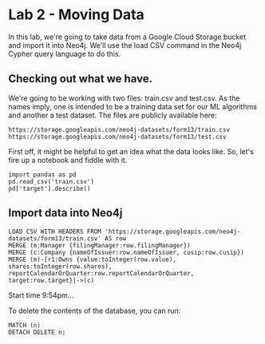 # Lab 2 - Moving Data
In this lab, we're going to take data from a Google Cloud Storage bucket and import it into Neo4j.  We'll use the load CSV command in the Neo4j Cypher query language to do this.

## Checking out what we have.
We're going to be working with two files: train.csv and test.csv.  As the names imply, one is intended to be a training data set for our ML algorithms and another a test dataset.  The files are publicly available here:

    https://storage.googleapis.com/neo4j-datasets/form13/train.csv
    https://storage.googleapis.com/neo4j-datasets/form13/test.csv

First off, it might be helpful to get an idea what the data looks like.  So, let's fire up a notebook and fiddle with it.

    import pandas as pd
    pd.read_csv('train.csv')
    pd['target'].describe()

## Import data into Neo4j

    LOAD CSV WITH HEADERS FROM 'https://storage.googleapis.com/neo4j-datasets/form13/train.csv' AS row
    MERGE (m:Manager {filingManager:row.filingManager})
    MERGE (c:Company {nameOfIssuer:row.nameOfIssuer, cusip:row.cusip})
    MERGE (m)-[r1:Owns {value:toInteger(row.value), shares:toInteger(row.shares), reportCalendarOrQuarter:row.reportCalendarOrQuarter, target:row.target}]->(c)

Start time 9:54pm...

To delete the contents of the database, you can run:

    MATCH (n)
    DETACH DELETE n;
